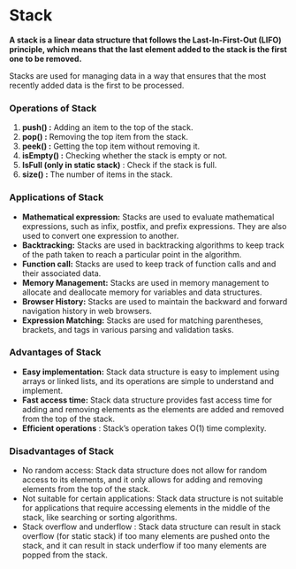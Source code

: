 # Stack

**A stack is a linear data structure that follows the Last-In-First-Out (LIFO) principle, which means that the last element added to the stack is the first one to be removed.**

Stacks are used for managing data in a way that ensures that the most recently added data is the first to be processed.

### Operations of Stack

1. **push() :** Adding an item to the top of the stack.
2. **pop() :** Removing the top item from the stack.
3. **peek() :** Getting the top item without removing it.
4. **isEmpty() :** Checking whether the stack is empty or not.
5. **IsFull (only in static stack)** : Check if the stack is full.
6. **size() :** The number of items in the stack.

### Applications of Stack

- **Mathematical expression:** Stacks are used to evaluate mathematical expressions, such as infix, postfix, and prefix expressions. They are also used to convert one expression to another.
- **Backtracking:** Stacks are used in backtracking algorithms to keep track of the path taken to reach a particular point in the algorithm.
- **Function call:** Stacks are used to keep track of function calls and and their associated data.
- **Memory Management:** Stacks are used in memory management to allocate and deallocate memory for variables and data structures.
- **Browser History:** Stacks are used to maintain the backward and forward navigation history in web browsers.
- **Expression Matching:** Stacks are used for matching parentheses, brackets, and tags in various parsing and validation tasks.

### Advantages of Stack

- **Easy implementation:** Stack data structure is easy to implement using arrays or linked lists, and its operations are simple to understand and implement.
- **Fast access time:** Stack data structure provides fast access time for adding and removing elements as the elements are added and removed from the top of the stack.
- **Efficient operations** : Stack’s operation takes O(1) time complexity.

### Disadvantages of Stack

- No random access: Stack data structure does not allow for random access to its elements, and it only allows for adding and removing elements from the top of the stack.
- Not suitable for certain applications: Stack data structure is not suitable for applications that require accessing elements in the middle of the stack, like searching or sorting algorithms.
- Stack overflow and underflow : Stack data structure can result in stack overflow (for static stack) if too many elements are pushed onto the stack, and it can result in stack underflow if too many elements are popped from the stack.